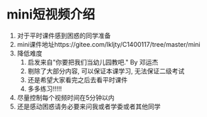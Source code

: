 # mini短视频介绍

1. 对于平时课件感到困惑的同学准备
2. mini课件地址https://gitee.com/lkljty/C1400117/tree/master/mini
3. 降低难度
   1. 启发来自"你要把我们当幼儿园教吧." By 邓运杰
   2. 剔除了大部分内容, 可以保证本课学习, 无法保证二级考试
   3. 还是希望大家看完之后去看平时课件
   4. 多多练习!!!!!
4. 尽量控制每个视频时间在5分钟以内
5. 还是感动困惑请务必要来问我或者学委或者其他同学